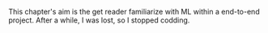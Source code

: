 This chapter's aim is the get reader familiarize with ML within a end-to-end project. After a while, I was lost, so I stopped codding. 